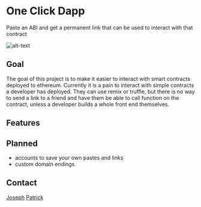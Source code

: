 # One Click Dapp

Paste an ABI and get a permanent link that can be used to interact with that contract

![alt-text](https://github.com/blockchainbuddha/one-click-DApps/blob/react/screengrab.png)

## Goal

The goal of this project is to make it easier to interact with smart contracts deployed to ethereum. Currently it is a pain to interact with simple contracts a developer has deployed. They can use remix or truffle, but there is no way to send a link to a friend and have them be able to call function on the contract, unless a developer builds a whole front end themselves.

## Features

## Planned

- accounts to save your own pastes and links
- custom domain endings

## Contact

[Joseph](https://twitter.com/cupojoseph)
[Patrick](https://twitter.com/pi0neerpat)
